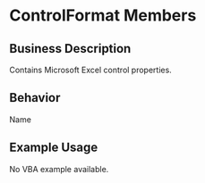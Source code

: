 # ControlFormat Members

## Business Description
Contains Microsoft Excel control properties.

## Behavior
Name

## Example Usage
No VBA example available.